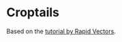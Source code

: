 # Croptails

Based on the [tutorial by Rapid Vectors](https://www.youtube.com/watch?v=it0lsREGdmc).
